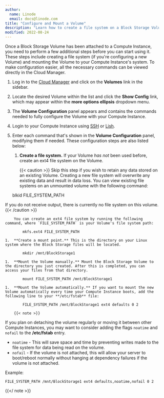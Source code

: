 ```yaml
---
author:
  name: Linode
  email: docs@linode.com
title: "Configure and Mount a Volume"
description: "Learn how to create a file system on a Block Storage Volume and mount it to a Compute Instance."
modified: 2022-08-24
---
```


Once a Block Storage Volume has been attached to a Compute Instance, you need to perform a few additional steps before you can start using it. These steps include creating a file system (if you're configuring a new Volume) and mounting the Volume to your Compute Instance's system. To make configuration easier, all the necessary commands can be viewed directly in the Cloud Manager.

1.  Log in to the [Cloud Manager](https://cloud.linode.com/linodes) and click on the **Volumes** link in the sidebar.

1.  Locate the desired Volume within the list and click the **Show Config** link, which may appear within the **more options ellipsis** dropdown menu.

1.  The **Volume Configuration** panel appears amd contains the commands needed to fully configure the Volume with your Compute Instance.

1.  Login to your Compute Instance using [SSH](/docs/guides/connect-to-server-over-ssh/) or [Lish](/docs/guides/using-the-lish-console/).

1.  Enter each command that's shown in the **Volume Configuration** panel, modifying them if needed. These configuration steps are also listed below:

    1.  **Create a file system.** If your Volume *has not* been used before, create an ext4 file system on the Volume.

        {{< caution >}}
Skip this step if you wish to retain any data stored on an existing Volume. Creating a new file system will overwrite any existing data and result in data loss. You can view existing file systems on an unmounted volume with the following command:

    blkid FILE_SYSTEM_PATH

If you do not receive output, there is currently no file system on this volume.
    {{< /caution >}}

        You can create an ext4 file system by running the following command, where `FILE_SYSTEM_PATH` is your Volume's file system path:

            mkfs.ext4 FILE_SYSTEM_PATH

    1.  **Create a mount point.** This is the directory on your Linux system where the Block Storage files will be located.

            mkdir /mnt/BlockStorage1

    1.  **Mount the Volume manually.** Mount the Block Storage Volume to the directory you just created. After this is completed, you can access your files from that directory.

            mount FILE_SYSTEM_PATH /mnt/BlockStorage1

    1.  **Mount the Volume automatically.** If you want to mount the new Volume automatically every time your Compute Instance boots, add the following line to your **/etc/fstab** file:

            FILE_SYSTEM_PATH /mnt/BlockStorage1 ext4 defaults 0 2

        {{< note >}}
If you plan on detaching the volume regularly or moving it between other Compute Instances, you may want to consider adding the flags `noatime` and `nofail` to the **/etc/fstab** entry.

* `noatime` - This will save space and time by preventing writes made to the file system for data being read on the volume.
*  `nofail`  - If the volume is not attached, this will allow your server to boot/reboot normally without hanging at dependency failures if the volume is not attached.

Example:

    FILE_SYSTEM_PATH /mnt/BlockStorage1 ext4 defaults,noatime,nofail 0 2
{{</ note >}}